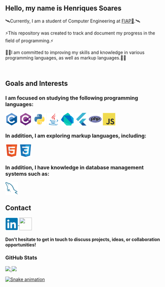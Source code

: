   <h2>Hello, my name is Henriques Soares</h2>

<p>🛰Currently, I am a student of Computer Engineering at <a href="https://www.fiap.com.br/">FIAP💫</a>.🛰</p>
<p>⚡️This repository was created to track and document my progress in the field of programming.⚡️</p>
<p>👨‍💻I am committed to improving my skills and knowledge in various programming languages, as well as markup languages.👨‍💻</p>

<div style="display: inline_block"><br>
  <h2>Goals and Interests</h2>
  <h3>I am focused on studying the following programming languages:</h3>
  <img align="center" alt="Rafa-Js" height="40" width="40" src="https://github.com/devicons/devicon/blob/master/icons/c/c-original.svg">
  <img align="center" alt="Rafa-Csharp" height="40" width="40" src="https://raw.githubusercontent.com/devicons/devicon/master/icons/csharp/csharp-original.svg">
  <img align="center" alt="Rafa-Python" height="40" width="40" src="https://raw.githubusercontent.com/devicons/devicon/master/icons/python/python-original.svg">
  <img align="center" alt="Rafa-Java" height="40" width="40" src="https://github.com/devicons/devicon/blob/master/icons/java/java-original.svg">
  <img align="center" alt="Rafa-Dart" height="40" width="40" src="https://github.com/devicons/devicon/blob/master/icons/dart/dart-original.svg">
  <img align="center" alt="Rafa-Flutter" height="40" width="40" src="https://github.com/devicons/devicon/blob/master/icons/flutter/flutter-original.svg">
  <img align="center" alt="Rafa-PHP" height="40" width="40" src="https://github.com/devicons/devicon/blob/master/icons/php/php-original.svg">
  <img align="center" alt="Rafa-Javascript" height="40" width="40" src="https://github.com/devicons/devicon/blob/master/icons/javascript/javascript-original.svg">

  <h3>In addition, I am exploring markup languages, including:</h3>

  <img align="center" alt="Rafa-HTML" height="40" width="40" src="https://raw.githubusercontent.com/devicons/devicon/master/icons/html5/html5-original.svg">
  <img align="center" alt="Rafa-CSS" height="40" width="40" src="https://github.com/devicons/devicon/blob/master/icons/css3/css3-original.svg">

  <h3>In addition, I have knowledge in database management systems such as:</h3>
  
  <img align="center" alt="Rafa-MySQL" height="40" width="40" src="https://github.com/devicons/devicon/blob/master/icons/mysql/mysql-original.svg">
  
  <h2>Contact</h2>
  <a href="https://www.linkedin.com/in/henriques-soares">
    <img align="center" alt="Rafa-LinkedIn" height="40" width="40" src="https://github.com/devicons/devicon/blob/master/icons/linkedin/linkedin-original.svg">
  </a>
  <a href="mailto:henriquessoareshs@gmail.com">
    <img align="center" loading="lazy" width="40" height="40" src="https://static.vecteezy.com/system/resources/previews/022/484/516/original/google-mail-gmail-icon-logo-symbol-free-png.png"/>
  </a>
<br>
<h4>Don't hesitate to get in touch to discuss projects, ideas, or collaboration opportunities!</h4>
</div>

<h3>GitHub Stats</h3>
  <a href="https://github.com/Henriques-Soares">
  <img loading="lazy" witdh="180em" src="https://github-readme-stats.vercel.app/api?username=Henriques-Soares&show_icons=true&theme=dark&include_all_commits=true&count_ptivate=true"/>
  <img loading="lazy" witdh="180em" src="https://github-readme-stats.vercel.app/api/top-langs/?username=Henriques-Soares&show_icons=true&include_all_commits=true&layout=compact&langs_count=7&theme=dark"/>

![Snake animation](https://github.com/Henriques-Soares/Henriques-Soares/blob/output/github-contribution-grid-snake.svg)
